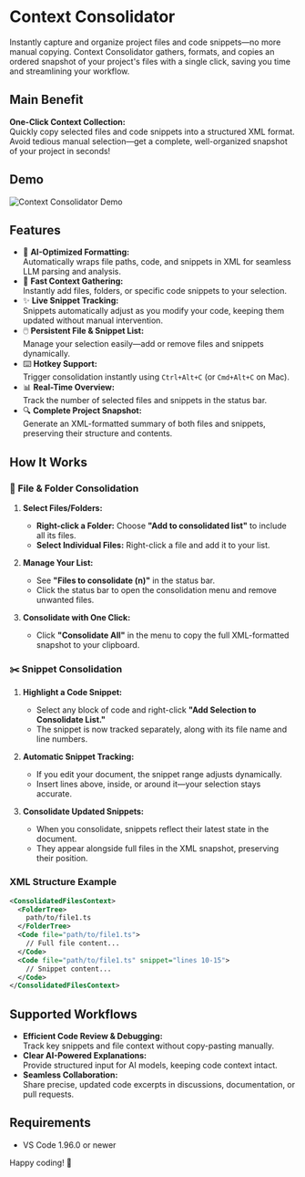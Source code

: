 # Context Consolidator  

Instantly capture and organize project files and code snippets—no more manual copying. Context Consolidator gathers, formats, and copies an ordered snapshot of your project's files with a single click, saving you time and streamlining your workflow.

## Main Benefit  

**One-Click Context Collection:**  
Quickly copy selected files and code snippets into a structured XML format. Avoid tedious manual selection—get a complete, well-organized snapshot of your project in seconds!

## Demo  

![Context Consolidator Demo](https://i.imgur.com/CUsdJzn.gif)


## Features  

- 🤖 **AI-Optimized Formatting:**  
  Automatically wraps file paths, code, and snippets in XML for seamless LLM parsing and analysis.  
- 🚀 **Fast Context Gathering:**  
  Instantly add files, folders, or specific code snippets to your selection.  
- ✨ **Live Snippet Tracking:**  
  Snippets automatically adjust as you modify your code, keeping them updated without manual intervention.  
- 🖱️ **Persistent File & Snippet List:**  
  Manage your selection easily—add or remove files and snippets dynamically.  
- ⌨️ **Hotkey Support:**  
  Trigger consolidation instantly using `Ctrl+Alt+C` (or `Cmd+Alt+C` on Mac).  
- 📊 **Real-Time Overview:**  
  Track the number of selected files and snippets in the status bar.  
- 🔍 **Complete Project Snapshot:**  
  Generate an XML-formatted summary of both files and snippets, preserving their structure and contents.

## How It Works  

### 📂 File & Folder Consolidation  

1. **Select Files/Folders:**  
   - **Right-click a Folder:** Choose **"Add to consolidated list"** to include all its files.  
   - **Select Individual Files:** Right-click a file and add it to your list.  

2. **Manage Your List:**  
   - See **"Files to consolidate (n)"** in the status bar.  
   - Click the status bar to open the consolidation menu and remove unwanted files.  

3. **Consolidate with One Click:**  
   - Click **"Consolidate All"** in the menu to copy the full XML-formatted snapshot to your clipboard.  

### ✂️ Snippet Consolidation  

1. **Highlight a Code Snippet:**  
   - Select any block of code and right-click **"Add Selection to Consolidate List."**  
   - The snippet is now tracked separately, along with its file name and line numbers.  

2. **Automatic Snippet Tracking:**  
   - If you edit your document, the snippet range adjusts dynamically.  
   - Insert lines above, inside, or around it—your selection stays accurate.  

3. **Consolidate Updated Snippets:**  
   - When you consolidate, snippets reflect their latest state in the document.  
   - They appear alongside full files in the XML snapshot, preserving their position.  

### XML Structure Example  

```xml
<ConsolidatedFilesContext>
  <FolderTree>
    path/to/file1.ts
  </FolderTree>
  <Code file="path/to/file1.ts">
    // Full file content...
  </Code>
  <Code file="path/to/file1.ts" snippet="lines 10-15">
    // Snippet content...
  </Code>
</ConsolidatedFilesContext>
```

## Supported Workflows  

- **Efficient Code Review & Debugging:**  
  Track key snippets and file context without copy-pasting manually.  
- **Clear AI-Powered Explanations:**  
  Provide structured input for AI models, keeping code context intact.  
- **Seamless Collaboration:**  
  Share precise, updated code excerpts in discussions, documentation, or pull requests.  

## Requirements  

- VS Code 1.96.0 or newer  

Happy coding! 🚀  